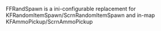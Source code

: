 FFRandSpawn is a ini-configurable replacement for KFRandomItemSpawn/ScrnRandomItemSpawn and in-map KFAmmoPickup/ScrnAmmoPickup


